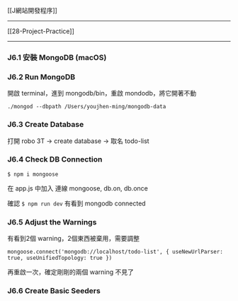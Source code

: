 [[J網站開發程序]]

---

[[28-Project-Practice]]

---

### J6.1 安裝 MongoDB (macOS)

### J6.2 Run MongoDB

開啟 terminal，進到 mongodb/bin，重啟 mondodb，將它開著不動

`./mongod --dbpath /Users/youjhen-ming/mongodb-data`

### J6.3 Create Database

打開 robo 3T → create database → 取名 todo-list

### J6.4 Check  DB Connection

 `$ npm i mongoose`

在 app.js 中加入 連線 mongoose, db.on, db.once

確認 `$ npm run dev` 有看到 mongodb connected

### J6.5 Adjust the Warnings

有看到2個 warning，2個東西被棄用，需要調整

```
mongoose.connect('mongodb://localhost/todo-list', { useNewUrlParser: true, useUnifiedTopology: true }) 
```

再重啟一次，確定剛剛的兩個 warning 不見了

### J6.6 Create Basic Seeders

